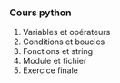 ### Cours python 

1. Variables et opérateurs
2. Conditions et boucles
3. Fonctions et string
4. Module et fichier
5. Exercice finale 
